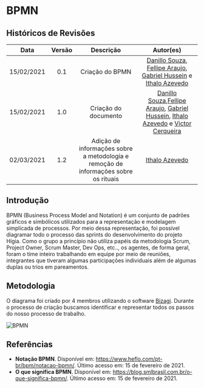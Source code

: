 # BPMN

## Históricos de Revisões

|    Data    | Versão |                                      Descrição                                      |                                                                                                                             Autor(es)                                                                                                                              |
| :--------: | :----: | :---------------------------------------------------------------------------------: | :----------------------------------------------------------------------------------------------------------------------------------------------------------------------------------------------------------------------------------------------------------------: |
| 15/02/2021 |  0.1   |                                   Criação do BPMN                                   |                           [Danillo Souza](https://github.com/DanilloGS), [Fellipe Araujo](https://github.com/fellipe-araujo), [Gabriel Hussein](https://github.com/GabrielHussein) e [Ithalo Azevedo](https://github.com/ithaloazevedo)                            |
| 15/02/2021 |  1.0   |                                Criação do documento                                 | [Danillo Souza](https://github.com/DanilloGS),[Fellipe Araujo](https://github.com/fellipe-araujo), [Gabriel Hussein](https://github.com/GabrielHussein), [Ithalo Azevedo](https://github.com/ithaloazevedo) e [Victor Cerqueira](https://github.com/VictorAmaralC) |
| 02/03/2021 |  1.2   | Adição de informações sobre a metodologia e remoção de informações sobre os rituais |                                                                                                         [Ithalo Azevedo](https://github.com/ithaloazevedo)                                                                                                         |

## Introdução

BPMN (Business Process Model and Notation) é um conjunto de padrões gráficos e simbólicos utilizados para a representação e modelagem simplicada de processos. Por meio dessa representação, foi possível diagramar todo o processo das sprints do desenvolvimento do projeto Hígia.
Como o grupo a princípio não utiliza papéis da metodologia Scrum, Project Owner, Scrum Master, Dev Ops, etc.., os agentes, de forma geral, foram o time inteiro trabalhando em equipe por meio de reuniões, integrantes que tiveram algumas participações individuais além de algumas duplas ou trios em pareamentos.

## Metodologia 
O diagrama foi criado por 4 membros utilizando o software [Bizagi](bizagi.com). Durante o processo de criação buscamos identificar e representar todos os passos do nosso processo de trabalho.

![BPMN](../assets/images/03-modelagem/bpmn/higiaBPMN.svg)

## Referências
- **Notação BPMN**. Disponível em: https://www.heflo.com/pt-br/bpm/notacao-bpmn/. Último acesso em: 15 de fevereiro de 2021.
- **O que significa BPMN**. Disponível em: https://blog.smlbrasil.com.br/o-que-significa-bpmn/. Último acesso em: 15 de fevereiro de 2021.